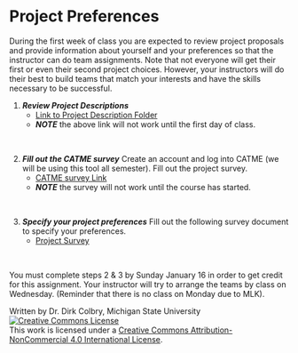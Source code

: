 # Project Preferences

During the first week of class you are expected to review project proposals and provide information about yourself and your preferences so that the instructor can do team assignments.  Note that not everyone will get their first or even their second project choices.  However, your instructors will do their best to build teams that match your interests and have the skills necessary to be successful.


1. **_Review Project Descriptions_** 
    - [Link to Project Description Folder](https://d2l.msu.edu/d2l/le/lessons/1384604/units/11918960)
    - **_NOTE_** the above link will not work until the first day of class.

<br>

2. **_Fill out the CATME survey_** Create an account and log into CATME (we will be using this tool all semester). Fill out the project survey. 
    - [CATME survey Link](https://www.catme.org)
    - **_NOTE_** the survey will not work until the course has started.

<br>

3. **_Specify your project preferences_** Fill out the following survey document to specify your preferences. 
    - [Project Survey](https://docs.google.com/forms/d/e/1FAIpQLSePKSdcSjeJc9ysItZPr3ck3UIo4YKZU0V2qT39lP-PXBEkFw/viewform)

<br>

You must complete steps 2 & 3 by Sunday January 16 in order to get credit for this assignment.  Your instructor will try to arrange the teams by class on Wednesday.  (Reminder that there is no class on Monday due to MLK).

Written by Dr. Dirk Colbry, Michigan State University
<a rel="license" href="http://creativecommons.org/licenses/by-nc/4.0/"><img alt="Creative Commons License" style="border-width:0" src="https://i.creativecommons.org/l/by-nc/4.0/88x31.png" /></a><br />This work is licensed under a <a rel="license" href="http://creativecommons.org/licenses/by-nc/4.0/">Creative Commons Attribution-NonCommercial 4.0 International License</a>.
